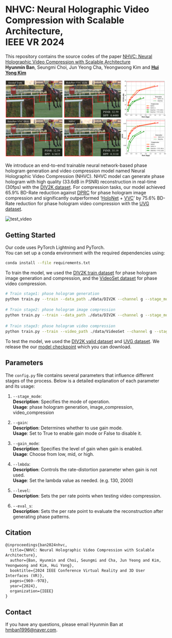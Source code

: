 # NHVC: Neural Holographic Video Compression with Scalable Architecture,<br> IEEE VR 2024
This repository contains the source codes of the paper [NHVC: Neural Holographic Video Compression with Scalable Architecture](https://ieeexplore.ieee.org/abstract/document/10494082)  
**Hyunmin Ban**, Seungmi Choi, Jun Yeong Cha, Yeongwoong Kim and **[Hui Yong Kim](https://vmlab.khu.ac.kr)**  

![teaser](./img/teaser.png)

We introduce an end-to-end trainable neural network-based phase hologram generation and video compression model named Neural Holographic Video Compression (NHVC). NHVC model can generate phase hologram with high quality (33.6dB in PSNR) reconstruction in real-time (30fps) with the [DIV2K dataset](https://openaccess.thecvf.com/content_cvpr_2017_workshops/w12/html/Agustsson_NTIRE_2017_Challenge_CVPR_2017_paper.html). For compression tasks, our model achieved 65.9% BD-Rate reduction against [DPRC](https://dl.acm.org/doi/10.1145/3528223.3530070) for phase hologram image compression and significantly outperformed ‘[HoloNet](https://www.computationalimaging.org/publications/neuralholography/) + [VVC](https://ieeexplore.ieee.org/abstract/document/9503377)’ by 75.6% BD-Rate reduction for phase hologram video compression with the [UVG dataset](https://ultravideo.fi/dataset.html).

![test_video](./img/test3.gif)

## Getting Started
Our code uses PyTorch Lightning and PyTorch.  
You can set up a conda environment with the required dependencies using:
```bash
conda install --file requirements.txt
```

To train the model, we used the [DIV2K train dataset](https://data.vision.ee.ethz.ch/cvl/DIV2K/) for phase hologram image generation and compression, and the [VideoSet dataset](https://www.sciencedirect.com/science/article/pii/S1047320317300950) for phase video compression. 

```bash
# Train stage1: phase hologram generation
python train.py --train --data_path ./data/DIV2K --channel g --stage_mode stage1

# Train stage2: phase hologram image compression
python train.py --train --data_path ./data/DIV2K --channel g --stage_mode stage2 --lmbda 130

# Train stage3: phase hologram video compression
python train.py --train --video_path ./data/VideoSet --channel g --stage_mode stage3
```

To test the model, we used the [DIV2K valid dataset](https://data.vision.ee.ethz.ch/cvl/DIV2K/) and [UVG dataset](https://ultravideo.fi/dataset.html).
We release the our [model checkpoint](https://drive.google.com/drive/folders/1-8dk7wb_V7ag7FTBg71VbVoXBFZayXZ4)  which you can download.

## Parameters
The `config.py` file contains several parameters that influence different stages of the process. Below is a detailed explanation of each parameter and its usage:

1. `--stage_mode`:  
**Description**: Specifies the mode of operation.  
**Usage**: phase hologram generation, image_compression, video_compression

2. `--gain`:  
**Description**: Determines whether to use gain mode.  
**Usage**: Set to True to enable gain mode or False to disable it.

3. `--gain_mode`:  
**Description**: Specifies the level of gain when gain is enabled.  
**Usage**: Choose from low, mid, or high.

4. `--lmbda`:  
**Description**: Controls the rate-distortion parameter when gain is not used.  
**Usage**: Set the lambda value as needed. (e.g. 130, 2000)

5. `--level`:  
**Description**: Sets the per rate points when testing video compression.

6. `--eval_s`:  
**Description**: Sets the per rate point to evaluate the reconstruction after generating phase patterns.

## Citation
```
@inproceedings{ban2024nhvc,
  title={NHVC: Neural Holographic Video Compression with Scalable Architecture},
  author={Ban, Hyunmin and Choi, Seungmi and Cha, Jun Yeong and Kim, Yeongwoong and Kim, Hui Yong},
  booktitle={2024 IEEE Conference Virtual Reality and 3D User Interfaces (VR)},
  pages={969--978},
  year={2024},
  organization={IEEE}
}
```

## Contact
If you have any questions, please email Hyunmin Ban at <hmban1996@naver.com>.